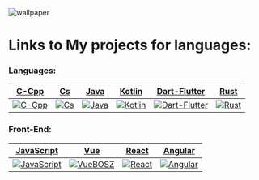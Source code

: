 ![wallpaper](image_2023-02-21_12-08-22.png)

# Links to My projects for languages:

### Languages: 

|                           [C-Cpp](https://github.com/C-CppBOSZ)                           |                         [Cs](https://github.com/CsBOSZ)                          |                          [Java](https://github.com/JavaBOSZ)                           |                           [Kotlin](https://github.com/KotlinBOSZ)                            |                              [Dart-Flutter](https://github.com/Dart-FlutterBOSZ)                               |                          [Rust](https://github.com/RustBOSZ)                           |
|:-----------------------------------------------------------------------------------------:|:--------------------------------------------------------------------------------:|:--------------------------------------------------------------------------------------:|:--------------------------------------------------------------------------------------------:|:--------------------------------------------------------------------------------------------------------------:|:--------------------------------------------------------------------------------------:|
| [![C-Cpp](https://skillicons.dev/icons?i=c,cpp&theme=dark)](https://github.com/C-CppBOSZ) | [![Cs](https://skillicons.dev/icons?i=cs&theme=dark)](https://github.com/CsBOSZ) | [![Java](https://skillicons.dev/icons?i=java&theme=dark)](https://github.com/JavaBOSZ) | [![Kotlin](https://skillicons.dev/icons?i=kotlin&theme=dark)](https://github.com/KotlinBOSZ) | [![Dart-Flutter](https://skillicons.dev/icons?i=dart,flutter&theme=dark)](https://github.com/Dart-FlutterBOSZ) | [![Rust](https://skillicons.dev/icons?i=rust&theme=dark)](https://github.com/RustBOSZ) |

### Front-End:

|                             [JavaScript](https://github.com/JavaScriptBOSZ)                              |                            [Vue](https://github.com/VueBOSZ)                            |                           [React](https://github.com/ReactBOSZ)                           |                            [Angular](https://github.com/AngularBOSZ)                            |
|:--------------------------------------------------------------------------------------------------------:|:---------------------------------------------------------------------------------------:|:-----------------------------------------------------------------------------------------:|:-----------------------------------------------------------------------------------------------:|
| [![JavaScript](https://skillicons.dev/icons?i=javascript&theme=dark)](https://github.com/JavaScriptBOSZ) | [![VueBOSZ](https://skillicons.dev/icons?i=vue&theme=dark)](https://github.com/VueBOSZ) | [![React](https://skillicons.dev/icons?i=react&theme=dark)](https://github.com/ReactBOSZ) | [![Angular](https://skillicons.dev/icons?i=angular&theme=dark)](https://github.com/AngularBOSZ) |
